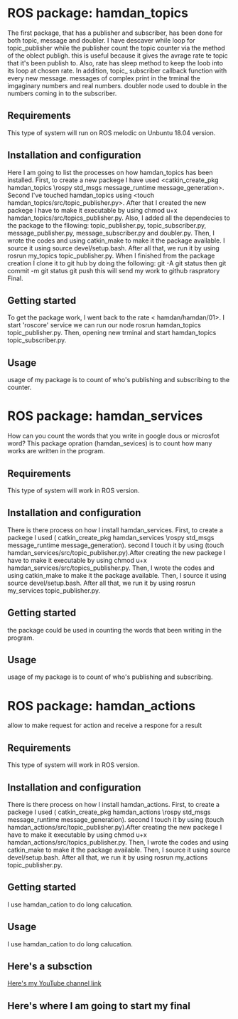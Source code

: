 # ROS package: hamdan_topics 
The first package, that has a publisher and subscriber, has been done for both topic, message and doubler. I have descaver while loop for topic_publisher while the publisher count the topic counter via the method of the oblect publigh. this is useful because it gives the avrage rate te topic that it's been publish to. Also, rate has sleep method to keep the loob into its loop at chosen rate. In addition, topic_ subscriber callback function with every new message. messages of complex print in the trminal the imgaginary numbers and real numbers. doubler node used to double in the numbers coming in to the subscriber.  

## Requirements
This type of system will run on ROS melodic on Unbuntu 18.04 version.

## Installation and configuration
Here I am going to list the processes on how hamdan_topics has been installed. First, to create a new packege I have used <catkin_create_pkg hamdan_topics \rospy std_msgs message_runtime message_generation>. Second I've touched hamdan_topics using <touch hamdan_topics/src/topic_publisher.py>. After that I created the new packege I have to make it executable by using chmod u+x hamdan_topics/src/topics_publisher.py. Also, I added all the dependecies to the package to the fllowing:
topic_publisher.py, topic_subscriber.py, message_publisher.py,  message_subscriber.py and doubler.py. 
Then, I wrote the codes and using catkin_make to make it the package available. I source it using source devel/setup.bash. After all that, we run it by using rosrun my_topics topic_publisher.py. When I finished from the package creation I clone it to git hub by doing the following: 
git -A
git status
then git commit -m
git status
git push
this will send my work to github raspratory Final.

## Getting started 
To get the package work, I went back to the rate < hamdan/hamdan/01>. I start 'roscore' service we can run our node rosrun hamdan_topics topic_publisher.py. Then, opening new trminal and start hamdan_topics topic_subscriber.py. 

## Usage
usage of my package is to count of who's publishing and subscribing to the counter.

# ROS package: hamdan_services 
How can you count the words that you write in google dous or microsfot word? This package opration (hamdan_sevices) is to count how many works are written in the program. 

## Requirements
This type of system will work in ROS version.

## Installation and configuration
There is there process on how I install hamdan_services. First, to create a packege I used ( catkin_create_pkg hamdan_services \rospy std_msgs message_runtime message_generation). second I touch it by using (touch hamdan_services/src/topic_publisher.py).After creating the new packege I have to make it executable by using chmod u+x hamdan_services/src/topics_publisher.py. Then, I wrote the codes and using catkin_make to make it the package available. Then, I source it using source devel/setup.bash. After all that, we run it by using rosrun my_services topic_publisher.py.

## Getting started
the package could be used in counting the words that been writing in the program. 

## Usage
usage of my package is to count of who's publishing and subscribing.

# ROS package: hamdan_actions
allow to make request for action and receive a respone for a result 

## Requirements
This type of system will work in ROS version.

## Installation and configuration
There is there process on how I install hamdan_actions. First, to create a packege I used ( catkin_create_pkg hamdan_actions \rospy std_msgs message_runtime message_generation). second I touch it by using (touch hamdan_actions/src/topic_publisher.py).After creating the new packege I have to make it executable by using chmod u+x hamdan_actions/src/topics_publisher.py. Then, I wrote the codes and using catkin_make to make it the package available. Then, I source it using source devel/setup.bash. After all that, we run it by using rosrun my_actions topic_publisher.py.

## Getting started
I use hamdan_cation to do long calucation. 

## Usage
I use hamdan_cation to do long calucation. 

## Here's a subsction 

[Here's my YouTube channel link](https://www.youtube.com/channel/UCDvrSfLtLuQEP77V12sMbag)


## Here's where I am going to start my final 
